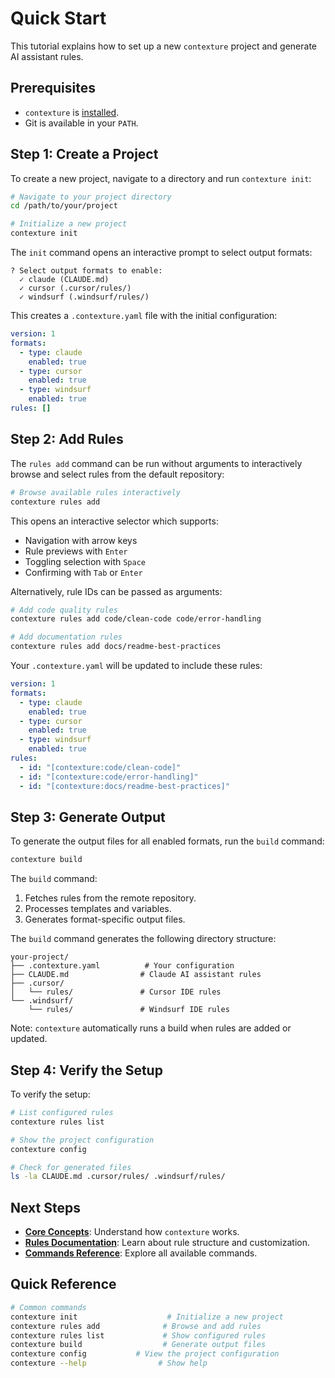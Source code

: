 # Quick Start

This tutorial explains how to set up a new `contexture` project and generate AI assistant rules.

## Prerequisites

- `contexture` is [installed](installation.md).
- Git is available in your `PATH`.

## Step 1: Create a Project

To create a new project, navigate to a directory and run `contexture init`:

```bash
# Navigate to your project directory
cd /path/to/your/project

# Initialize a new project
contexture init
```

The `init` command opens an interactive prompt to select output formats:

```
? Select output formats to enable:
  ✓ claude (CLAUDE.md)
  ✓ cursor (.cursor/rules/)
  ✓ windsurf (.windsurf/rules/)
```

This creates a `.contexture.yaml` file with the initial configuration:

```yaml
version: 1
formats:
  - type: claude
    enabled: true
  - type: cursor
    enabled: true
  - type: windsurf
    enabled: true
rules: []
```

## Step 2: Add Rules

The `rules add` command can be run without arguments to interactively browse and select rules from the default repository:

```bash
# Browse available rules interactively
contexture rules add
```

This opens an interactive selector which supports:
- Navigation with arrow keys
- Rule previews with `Enter`
- Toggling selection with `Space`
- Confirming with `Tab` or `Enter`

Alternatively, rule IDs can be passed as arguments:

```bash
# Add code quality rules
contexture rules add code/clean-code code/error-handling

# Add documentation rules  
contexture rules add docs/readme-best-practices
```

Your `.contexture.yaml` will be updated to include these rules:

```yaml
version: 1
formats:
  - type: claude
    enabled: true
  - type: cursor 
    enabled: true
  - type: windsurf
    enabled: true
rules:
  - id: "[contexture:code/clean-code]"
  - id: "[contexture:code/error-handling]"
  - id: "[contexture:docs/readme-best-practices]"
```

## Step 3: Generate Output

To generate the output files for all enabled formats, run the `build` command:

```bash
contexture build
```

The `build` command:
1.  Fetches rules from the remote repository.
2.  Processes templates and variables.
3.  Generates format-specific output files.

The `build` command generates the following directory structure:

```
your-project/
├── .contexture.yaml          # Your configuration
├── CLAUDE.md                # Claude AI assistant rules
├── .cursor/
│   └── rules/               # Cursor IDE rules
└── .windsurf/
    └── rules/               # Windsurf IDE rules
```

Note: `contexture` automatically runs a build when rules are added or updated.

## Step 4: Verify the Setup

To verify the setup:

```bash
# List configured rules
contexture rules list

# Show the project configuration
contexture config

# Check for generated files
ls -la CLAUDE.md .cursor/rules/ .windsurf/rules/
```

## Next Steps

- **[Core Concepts](../core-concepts/overview.md)**: Understand how `contexture` works.
- **[Rules Documentation](../rules/)**: Learn about rule structure and customization.
- **[Commands Reference](../commands/)**: Explore all available commands.

## Quick Reference

```bash
# Common commands
contexture init                    # Initialize a new project
contexture rules add              # Browse and add rules
contexture rules list             # Show configured rules
contexture build                  # Generate output files
contexture config           # View the project configuration
contexture --help                # Show help
```
